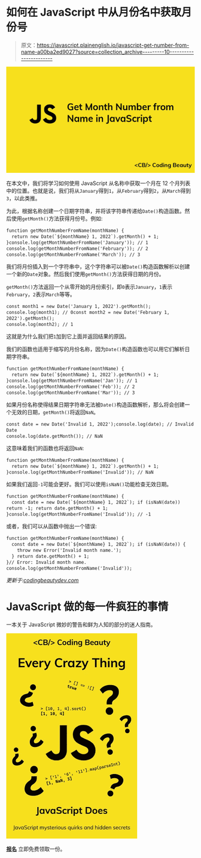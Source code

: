 # 如何在 JavaScript 中从月份名中获取月份号

> 原文：<https://javascript.plainenglish.io/javascript-get-number-from-name-a00ba2ed9027?source=collection_archive---------10----------------------->

![](img/cf0186e2a1cad4fd73614124e4a01a34.png)

在本文中，我们将学习如何使用 JavaScript 从名称中获取一个月在 12 个月列表中的位置。也就是说，我们将从`January`得到`1`，从`February`得到`2`，从`March`得到`3`，以此类推。

为此，根据名称创建一个日期字符串，并将该字符串传递给`Date()`构造函数。然后使用`getMonth()`方法获得月份号。例如:

```
function getMonthNumberFromName(monthName) {
  return new Date(`${monthName} 1, 2022`).getMonth() + 1;
}console.log(getMonthNumberFromName('January')); // 1
console.log(getMonthNumberFromName('February')); // 2
console.log(getMonthNumberFromName('March')); // 3
```

我们将月份插入到一个字符串中，这个字符串可以被`Date()`构造函数解析以创建一个新的`Date`对象。然后我们使用`getMonth()`方法获得日期的月份。

`getMonth()`方法返回一个从零开始的月份索引，即`0`表示`January`，`1`表示`February`，`2`表示`March`等等。

```
const month1 = new Date('January 1, 2022').getMonth();
console.log(month1); // 0const month2 = new Date('February 1, 2022').getMonth();
console.log(month2); // 1
```

这就是为什么我们把`1`加到它上面并返回结果的原因。

我们的函数也适用于缩写的月份名称，因为`Date()`构造函数也可以用它们解析日期字符串。

```
function getMonthNumberFromName(monthName) {
  return new Date(`${monthName} 1, 2022`).getMonth() + 1;
}console.log(getMonthNumberFromName('Jan')); // 1
console.log(getMonthNumberFromName('Feb')); // 2
console.log(getMonthNumberFromName('Mar')); // 3
```

如果月份名称使得结果日期字符串无法被`Date()`构造函数解析，那么将会创建一个无效的日期，`getMonth()`将返回`NaN`。

```
const date = new Date('Invalid 1, 2022');console.log(date); // Invalid Date
console.log(date.getMonth()); // NaN
```

这意味着我们的函数也将返回`NaN`:

```
function getMonthNumberFromName(monthName) {
  return new Date(`${monthName} 1, 2022`).getMonth() + 1;
}console.log(getMonthNumberFromName('Invalid')); // NaN
```

如果我们返回`-1`可能会更好。我们可以使用`isNaN()`功能检查无效日期。

```
function getMonthNumberFromName(monthName) {
  const date = new Date(`${monthName} 1, 2022`); if (isNaN(date)) return -1; return date.getMonth() + 1;
}console.log(getMonthNumberFromName('Invalid')); // -1
```

或者，我们可以从函数中抛出一个错误:

```
function getMonthNumberFromName(monthName) {
  const date = new Date(`${monthName} 1, 2022`); if (isNaN(date)) {
    throw new Error('Invalid month name.');
  } return date.getMonth() + 1;
}// Error: Invalid month name.
console.log(getMonthNumberFromName('Invalid'));
```

*更新于:*[*codingbeautydev.com*](https://cbdev.link/362e3b)

# JavaScript 做的每一件疯狂的事情

一本关于 JavaScript 微妙的警告和鲜为人知的部分的迷人指南。

![](img/143ee152ba78025ea8643ba5b9726a20.png)

[**报名**](https://cbdev.link/d3c4eb) 立即免费领取一份。